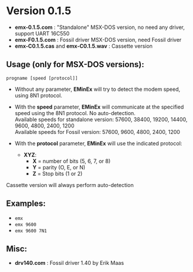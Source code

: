 # Version 0.1.5

- **emx-0.1.5.com** : "Standalone" MSX-DOS version, no need any driver, support UART 16C550  
- **emx-F0.1.5.com** : Fossil driver MSX-DOS version, need Fossil driver
- **emx-C0.1.5.cas** and **emx-C0.1.5.wav** : Cassette version

## Usage (only for MSX-DOS versions):

`progname [speed [protocol]]`

- Without any parameter, **EMinEx** will try to detect the modem speed, using 8N1 protocol.

- With the **speed** parameter, **EMinEx** will communicate at the specified speed using the 8N1 protocol. No auto-detection.  
  Available speeds for standalone version: 57600, 38400, 19200, 14400, 9600, 4800, 2400, 1200  
  Available speeds for Fossil version: 57600, 9600, 4800, 2400, 1200

- With the **protocol** parameter, **EMinEx** will use the indicated protocol:  
  - **XYZ**:  
    - **X** = number of bits (5, 6, 7, or 8)  
    - **Y** = parity (O, E, or N)  
    - **Z** = Stop bits (1 or 2)

Cassette version will always perform auto-detection

## Examples:

- `emx`  
- `emx 9600`  
- `emx 9600 7N1`

## Misc:
- **drv140.com** : Fossil driver 1.40 by Erik Maas 
